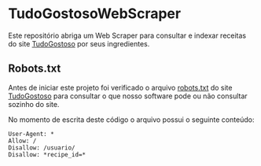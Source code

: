 # TudoGostosoWebScraper

Este repositório abriga um Web Scraper para consultar e indexar receitas do site [TudoGostoso](https://www.tudogostoso.com.br/) por seus ingredientes.

## Robots.txt

Antes de iniciar este projeto foi verificado o arquivo [robots.txt](https://www.tudogostoso.com.br/robots.txt) do site [TudoGostoso](https://www.tudogostoso.com.br/) para consultar o que nosso software pode ou não consultar sozinho do site.

No momento de escrita deste código o arquivo possui o seguinte conteúdo:
```
User-Agent: *
Allow: /
Disallow: /usuario/
Disallow: *recipe_id=*
```
